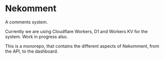# Nekomment
A comments system.

Currently we are using Cloudflare Workers, D1 and Workers KV for the system. Work in progress also.

This is a monorepo, that contains the different aspects of Nekomment, from the API, to the dashboard.